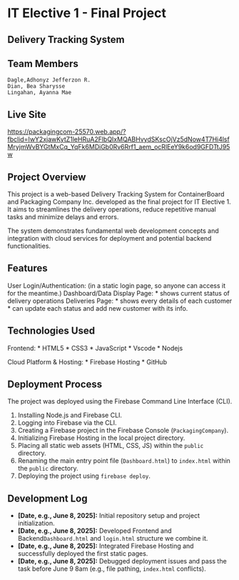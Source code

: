 # IT Elective 1 - Final Project

## Delivery Tracking System

## Team Members
    Dagle,Adhonyz Jefferzon R. 
    Dian, Bea Sharysse 
    Lingahan, Ayanna Mae 

## Live Site
https://packagingcom-25570.web.app/?fbclid=IwY2xjawKytZ1leHRuA2FlbQIxMQABHvydSKscOjVz5dNow4T7Hi4lsfMryjmWvBYGtMxCq_YqFk6MDiGb0Rv6Rrf1_aem_ocRlEeY9k6od9GFDTtJ95w
## Project Overview

This project is a web-based Delivery Tracking System for ContainerBoard and Packaging Company Inc. developed as the final project for IT Elective 1. It aims to   streamlines the delivery operations, reduce repetitive manual tasks and minimize delays and errors.

The system demonstrates fundamental web development concepts and integration with cloud services for deployment and potential backend functionalities.

## Features
User Login/Authentication: (in a static login page, so anyone can access it for the meantime.)
Dashboard/Data Display Page:
    * shows current status of delivery operations
Deliveries Page:
    * shows every details of each customer
    * can update each status and add new customer with its info.

## Technologies Used
Frontend:
    * HTML5
    * CSS3
    * JavaScript
    * Vscode
    * Nodejs
	
Cloud Platform & Hosting:
    * Firebase Hosting
    * GitHub


## Deployment Process

The project was deployed using the Firebase Command Line Interface (CLI).

1.  Installing Node.js and Firebase CLI.
2.  Logging into Firebase via the CLI.
3.  Creating a Firebase project in the Firebase Console (`PackagingCompany`).
4.  Initializing Firebase Hosting in the local project directory.
5.  Placing all static web assets (HTML, CSS, JS) within the `public` directory.
6.  Renaming the main entry point file (`Dashboard.html`) to `index.html` within the `public` directory.
7.  Deploying the project using `firebase deploy`.


## Development Log

* **[Date, e.g., June 8, 2025]:** Initial repository setup and project initialization.
* **[Date, e.g., June 8, 2025]:** Developed Frontend and Backend`Dashboard.html` and `login.html` structure we combine it.
* **[Date, e.g., June 8, 2025]:** Integrated Firebase Hosting and successfully deployed the first static pages.
* **[Date, e.g., June 8, 2025]:** Debugged deployment issues and pass the task before June 9 8am (e.g., file pathing, `index.html` conflicts).
